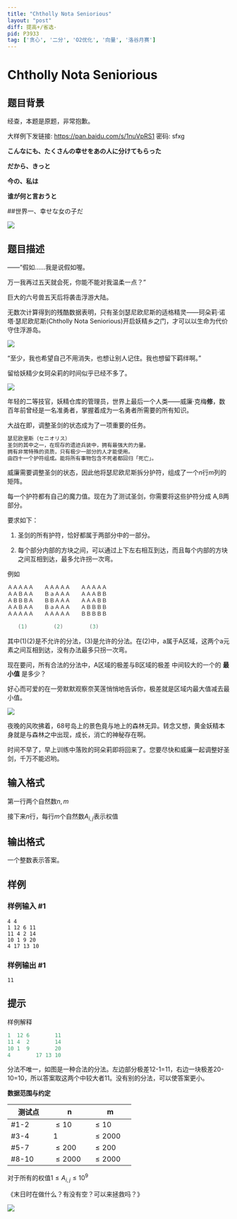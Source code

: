 ```yaml
---
title: "Chtholly Nota Seniorious"
layout: "post"
diff: 提高+/省选-
pid: P3933
tag: ['贪心', '二分', 'O2优化', '向量', '洛谷月赛']
---
```

# Chtholly Nota Seniorious
## 题目背景

经查，本题是原题，非常抱歉。

大样例下发链接: https://pan.baidu.com/s/1nuVpRS1 密码: sfxg

**こんなにも、たくさんの幸せをあの人に分けてもらった**

**だから、きっと**

**今の、私は**

**谁が何と言おうと**

##世界一、幸せな女の子だ

![](https://cdn.luogu.com.cn/upload/pic/9193.png)

## 题目描述

——“假如……我是说假如喔。

万一我再过五天就会死，你能不能对我温柔一点？”

巨大的六号兽五天后将袭击浮游大陆。

无数次计算得到的残酷数据表明，只有圣剑瑟尼欧尼斯的适格精灵——珂朵莉·诺塔·瑟尼欧尼斯(Chtholly Nota Seniorious)开启妖精乡之门，才可以以生命为代价守住浮游岛。

 ![](https://cdn.luogu.com.cn/upload/pic/9228.png) 

“至少，我也希望自己不用消失，也想让别人记住。我也想留下羁绊啊。”

留给妖精少女珂朵莉的时间似乎已经不多了。

 ![](https://cdn.luogu.com.cn/upload/pic/9229.png) 

年轻的二等技官，妖精仓库的管理员，世界上最后一个人类——威廉·克梅**修**，数百年前曾经是一名准勇者，掌握着成为一名勇者所需要的所有知识。

大战在即，调整圣剑的状态成为了一项重要的任务。

```cpp
瑟尼欧里斯（セニオリス）
圣剑的其中之一，在现存的遗迹兵装中，拥有最强大的力量。
拥有非常特殊的资质，只有极少一部分的人才能使用。
由四十一个护符组成。能将所有事物包含不死者都回归「死亡」。
```
威廉需要调整圣剑的状态，因此他将瑟尼欧尼斯拆分护符，组成了一个$n$行$m$列的矩阵。

每一个护符都有自己的魔力值。现在为了测试圣剑，你需要将这些护符分成 A,B两部分。

要求如下：

1.  圣剑的所有护符，恰好都属于两部分中的一部分。

2.  每个部分内部的方块之间，可以通过上下左右相互到达，而且每个内部的方块之间互相到达，最多允许拐一次弯。

例如
```cpp
ＡＡＡＡＡ　　ＡＡＡＡＡ　　ＡＡＡＡＡ
ＡＡＢＡＡ　　ＢａＡＡＡ　　ＡＡＡＢＢ
ＡＢＢＢＡ　　ＢＢＡＡＡ　　ＡＡＡＢＢ
ＡＡＢＡＡ　　ＢａＡＡＡ　　ＡＢＢＢＢ
ＡＡＡＡＡ　　ＡＡＡＡＡ　　ＢＢＢＢＢ

　　(1)　　　　　(2)　　　　　(3)　　　　　　
```
其中(1)(2)是不允许的分法，(3)是允许的分法。在(2)中，a属于A区域，这两个a元素之间互相到达，没有办法最多只拐一次弯。

现在要问，所有合法的分法中，A区域的极差与B区域的极差 中间较大的一个的 **最小值** 是多少？

好心而可爱的在一旁默默观察奈芙莲悄悄地告诉你，极差就是区域内最大值减去最小值。

 ![](https://cdn.luogu.com.cn/upload/pic/9230.png) 

夜晚的风吹拂着，68号岛上的景色竟与地上的森林无异。转念又想，黄金妖精本身就是与森林之中出现，成长，消亡的神秘存在啊。

时间不早了，早上训练中落败的珂朵莉即将回来了。您要尽快和威廉一起调整好圣剑，千万不能迟哟。

## 输入格式

第一行两个自然数$n,m$

接下来$n$行，每行$m$个自然数$A_{i,j}$表示权值

## 输出格式

一个整数表示答案。

## 样例

### 样例输入 #1
```
4 4
1 12 6 11
11 4 2 14
10 1 9 20
4 17 13 10
```
### 样例输出 #1
```
11
```
## 提示

样例解释

```cpp
1  12 6        11
11 4  2        14
10 1  9        20
4        17 13 10
```
分法不唯一，如图是一种合法的分法。左边部分极差12-1=11，右边一块极差20-10=10，所以答案取这两个中较大者11。没有别的分法，可以使答案更小。


**数据范围与约定**


测试点　　|n　　　　|m　　　　
-|-|-
#1-2      |$\le 10$ |$\le 10$
#3-4      |1        |$\le 2000$
#5-7      |$\le 200$|$\le 200$
#8-10     |$\le 2000$|$\le 2000$

对于所有的权值$1\le A_{i,j} \le 10^9$


《末日时在做什么？有没有空？可以来拯救吗？》

![](https://cdn.luogu.com.cn/upload/pic/9235.png)

